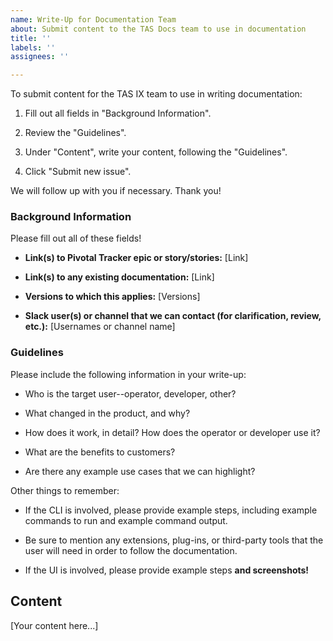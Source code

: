 ```yaml
---
name: Write-Up for Documentation Team
about: Submit content to the TAS Docs team to use in documentation
title: ''
labels: ''
assignees: ''

---
```


To submit content for the TAS IX team to use in writing documentation:

1. Fill out all fields in "Background Information".

1. Review the "Guidelines".

1. Under "Content", write your content, following the "Guidelines".

1. Click "Submit new issue".

We will follow up with you if necessary. Thank you!

### Background Information

Please fill out all of these fields!

* **Link(s) to Pivotal Tracker epic or story/stories:** [Link]

* **Link(s) to any existing documentation:** [Link]

* **Versions to which this applies:** [Versions]

* **Slack user(s) or channel that we can contact (for clarification, review, etc.):** [Usernames or channel name]

### Guidelines

Please include the following information in your write-up:

* Who is the target user--operator, developer, other?

* What changed in the product, and why?

* How does it work, in detail? How does the operator or developer use it?

* What are the benefits to customers?

* Are there any example use cases that we can highlight?

Other things to remember:

* If the CLI is involved, please provide example steps, including example commands to run and example command output.

* Be sure to mention any extensions, plug-ins, or third-party tools that the user will need in order to follow the documentation.

* If the UI is involved, please provide example steps **and screenshots!**

## Content

[Your content here...]
